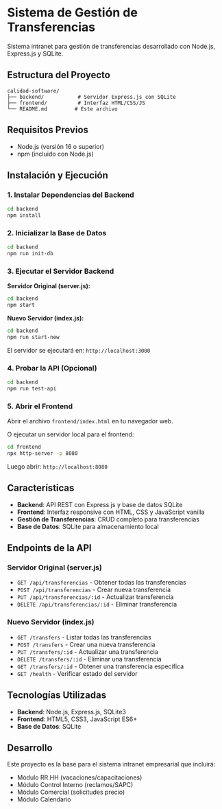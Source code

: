 # Sistema de Gestión de Transferencias

Sistema intranet para gestión de transferencias desarrollado con Node.js, Express.js y SQLite.

## Estructura del Proyecto

```
calidad-software/
├── backend/           # Servidor Express.js con SQLite
├── frontend/          # Interfaz HTML/CSS/JS
└── README.md         # Este archivo
```

## Requisitos Previos

- Node.js (versión 16 o superior)
- npm (incluido con Node.js)

## Instalación y Ejecución

### 1. Instalar Dependencias del Backend

```bash
cd backend
npm install
```

### 2. Inicializar la Base de Datos

```bash
cd backend
npm run init-db
```

### 3. Ejecutar el Servidor Backend

**Servidor Original (server.js):**
```bash
cd backend
npm start
```

**Nuevo Servidor (index.js):**
```bash
cd backend
npm run start-new
```

El servidor se ejecutará en: `http://localhost:3000`

### 4. Probar la API (Opcional)

```bash
cd backend
npm run test-api
```

### 5. Abrir el Frontend

Abrir el archivo `frontend/index.html` en tu navegador web.

O ejecutar un servidor local para el frontend:

```bash
cd frontend
npx http-server -p 8080
```

Luego abrir: `http://localhost:8080`

## Características

- **Backend**: API REST con Express.js y base de datos SQLite
- **Frontend**: Interfaz responsive con HTML, CSS y JavaScript vanilla
- **Gestión de Transferencias**: CRUD completo para transferencias
- **Base de Datos**: SQLite para almacenamiento local

## Endpoints de la API

### Servidor Original (server.js)
- `GET /api/transferencias` - Obtener todas las transferencias
- `POST /api/transferencias` - Crear nueva transferencia
- `PUT /api/transferencias/:id` - Actualizar transferencia
- `DELETE /api/transferencias/:id` - Eliminar transferencia

### Nuevo Servidor (index.js)
- `GET /transfers` - Listar todas las transferencias
- `POST /transfers` - Crear una nueva transferencia
- `PUT /transfers/:id` - Actualizar una transferencia
- `DELETE /transfers/:id` - Eliminar una transferencia
- `GET /transfers/:id` - Obtener una transferencia específica
- `GET /health` - Verificar estado del servidor

## Tecnologías Utilizadas

- **Backend**: Node.js, Express.js, SQLite3
- **Frontend**: HTML5, CSS3, JavaScript ES6+
- **Base de Datos**: SQLite

## Desarrollo

Este proyecto es la base para el sistema intranet empresarial que incluirá:
- Módulo RR.HH (vacaciones/capacitaciones)
- Módulo Control Interno (reclamos/SAPC)
- Módulo Comercial (solicitudes precio)
- Módulo Calendario 